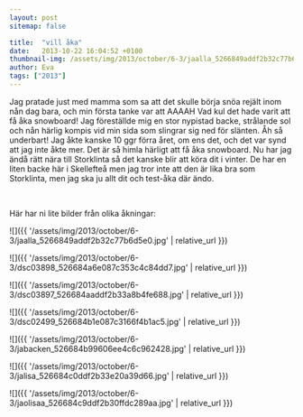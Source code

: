 ```yaml
---
layout: post
sitemap: false

title:  "vill åka"
date:   2013-10-22 16:04:52 +0100
thumbnail-img: /assets/img/2013/october/6-3/jaalla_5266849addf2b32c77b6d5e0.jpg
author: Eva
tags: ["2013"]
---
```


Jag pratade just med mamma som sa att det skulle börja snöa rejält inom nån dag bara, och min första tanke var att AAAAH Vad kul det hade varit att få åka snowboard! Jag föreställde mig en stor nypistad backe, strålande sol och nån härlig kompis vid min sida som slingrar sig ned för slänten. Åh så underbart! Jag åkte kanske 10 ggr förra året, om ens det, och det var synd att jag inte åkte mer. Det är så himla härligt att få åka snowboard. Nu har jag ändå rätt nära till Storklinta så det kanske blir att köra dit i vinter. De har en liten backe här i Skellefteå men jag tror inte att den är lika bra som Storklinta, men jag ska ju allt dit och test-åka där ändo. 




 




Här har ni lite bilder från olika åkningar:

![]({{ '/assets/img/2013/october/6-3/jaalla_5266849addf2b32c77b6d5e0.jpg'  | relative_url }})

![]({{ '/assets/img/2013/october/6-3/dsc03898_526684a6e087c353c4c84dd7.jpg'  | relative_url }})

![]({{ '/assets/img/2013/october/6-3/dsc03897_526684aaddf2b33a8b4fe688.jpg'  | relative_url }})

![]({{ '/assets/img/2013/october/6-3/dsc02499_526684b1e087c3166f4b1ac5.jpg'  | relative_url }})

![]({{ '/assets/img/2013/october/6-3/jabacken_526684b99606ee4c6c962428.jpg'  | relative_url }})

![]({{ '/assets/img/2013/october/6-3/jalisa_526684c0ddf2b33e20a39d66.jpg'  | relative_url }})

![]({{ '/assets/img/2013/october/6-3/jaolisaa_526684c9ddf2b30ffdc289aa.jpg'  | relative_url }})

